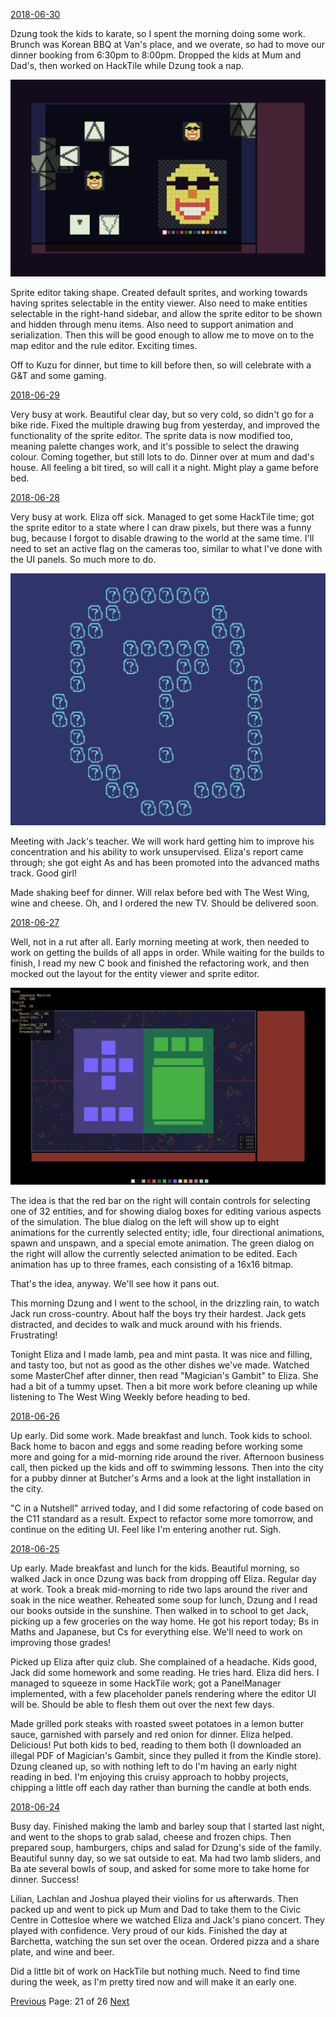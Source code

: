 [2018-06-30](/diary/2018/06/30.md)

Dzung took the kids to karate, so I spent the morning doing some work. Brunch was Korean BBQ at Van's place, and we overate, so had to move our dinner booking from 6:30pm to 8:00pm. Dropped the kids at Mum and Dad's, then worked on HackTile while Dzung took a nap.

![Sprite Editor](/diary/assets/sprite_editor.png)

Sprite editor taking shape. Created default sprites, and working towards having sprites selectable in the entity viewer. Also need to make entities selectable in the right-hand sidebar, and allow the sprite editor to be shown and hidden through menu items. Also need to support animation and serialization. Then this will be good enough to allow me to move on to the map editor and the rule editor. Exciting times.

Off to Kuzu for dinner, but time to kill before then, so will celebrate with a G&T and some gaming.

[2018-06-29](/diary/2018/06/29.md)

Very busy at work. Beautiful clear day, but so very cold, so didn't go for a bike ride. Fixed the multiple drawing bug from yesterday, and improved the functionality of the sprite editor. The sprite data is now modified too, meaning palette changes work, and it's possible to select the drawing colour. Coming together, but still lots to do. Dinner over at mum and dad's house. All feeling a bit tired, so will call it a night. Might play a game before bed.

[2018-06-28](/diary/2018/06/28.md)

Very busy at work. Eliza off sick. Managed to get some HackTile time; got the sprite editor to a state where I can draw pixels, but there was a funny bug, because I forgot to disable drawing to the world at the same time. I'll need to set an active flag on the cameras too, similar to what I've done with the UI panels. So much more to do.

![Bug](/diary/assets/bug.png)

Meeting with Jack's teacher. We will work hard getting him to improve his concentration and his ability to work unsupervised. Eliza's report came through; she got eight As and has been promoted into the advanced maths track. Good girl!

Made shaking beef for dinner. Will relax before bed with The West Wing, wine and cheese. Oh, and I ordered the new TV. Should be delivered soon.

[2018-06-27](/diary/2018/06/27.md)

Well, not in a rut after all. Early morning meeting at work, then needed to work on getting the builds of all apps in order. While waiting for the builds to finish, I read my new C book and finished the refactoring work, and then mocked out the layout for the entity viewer and sprite editor.

![Mock UI](/diary/assets/mock_ui.png)

The idea is that the red bar on the right will contain controls for selecting one of 32 entities, and for showing dialog boxes for editing various aspects of the simulation. The blue dialog on the left will show up to eight animations for the currently selected entity; idle, four directional animations, spawn and unspawn, and a special emote animation. The green dialog on the right will allow the currently selected animation to be edited. Each animation has up to three frames, each consisting of a 16x16 bitmap.

That's the idea, anyway. We'll see how it pans out.

This morning Dzung and I went to the school, in the drizzling rain, to watch Jack run cross-country. About half the boys try their hardest. Jack gets distracted, and decides to walk and muck around with his friends. Frustrating!

Tonight Eliza and I made lamb, pea and mint pasta. It was nice and filling, and tasty too, but not as good as the other dishes we've made. Watched some MasterChef after dinner, then read "Magician's Gambit" to Eliza. She had a bit of a tummy upset. Then a bit more work before cleaning up while listening to The West Wing Weekly before heading to bed.

[2018-06-26](/diary/2018/06/26.md)

Up early. Did some work. Made breakfast and lunch. Took kids to school. Back home to bacon and eggs and some reading before working some more and going for a mid-morning ride around the river. Afternoon business call, then picked up the kids and off to swimming lessons. Then into the city for a pubby dinner at Butcher's Arms and a look at the light installation in the city.

"C in a Nutshell" arrived today, and I did some refactoring of code based on the C11 standard as a result. Expect to refactor some more tomorrow, and continue on the editing UI. Feel like I'm entering another rut. Sigh.

[2018-06-25](/diary/2018/06/25.md)

Up early. Made breakfast and lunch for the kids. Beautiful morning, so walked Jack in once Dzung was back from dropping off Eliza. Regular day at work. Took a break mid-morning to ride two laps around the river and soak in the nice weather. Reheated some soup for lunch, Dzung and I read our books outside in the sunshine. Then walked in to school to get Jack, picking up a few groceries on the way home. He got his report today; Bs in Maths and Japanese, but Cs for everything else. We'll need to work on improving those grades!

Picked up Eliza after quiz club. She complained of a headache. Kids good, Jack did some homework and some reading. He tries hard. Eliza did hers. I managed to squeeze in some HackTile work; got a PanelManager implemented, with a few placeholder panels rendering where the editor UI will be. Should be able to flesh them out over the next few days.

Made grilled pork steaks with roasted sweet potatoes in a lemon butter sauce, garnished with parsely and red onion for dinner. Eliza helped. Delicious! Put both kids to bed, reading to them both (I downloaded an illegal PDF of Magician's Gambit, since they pulled it from the Kindle store). Dzung cleaned up, so with nothing left to do I'm having an early night reading in bed. I'm enjoying this cruisy approach to hobby projects, chipping a little off each day rather than burning the candle at both ends.

[2018-06-24](/diary/2018/06/24.md)

Busy day. Finished making the lamb and barley soup that I started last night, and went to the shops to grab salad, cheese and frozen chips. Then prepared soup, hamburgers, chips and salad for Dzung's side of the family. Beautiful sunny day, so we sat outside to eat. Ma had two lamb sliders, and Ba ate several bowls of soup, and asked for some more to take home for dinner. Success!

Lilian, Lachlan and Joshua played their violins for us afterwards. Then packed up and went to pick up Mum and Dad to take them to the Civic Centre in Cottesloe where we watched Eliza and Jack's piano concert. They played with confidence. Very proud of our kids. Finished the day at Barchetta, watching the sun set over the ocean. Ordered pizza and a share plate, and wine and beer.

Did a little bit of work on HackTile but nothing much. Need to find time during the week, as I'm pretty tired now and will make it an early one.

[Previous](/diary/page20) Page: 21 of 26 [Next](/diary/page22)